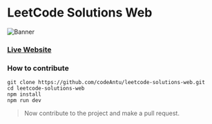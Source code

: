 # LeetCode Solutions Web

![Banner](https://codeabinash.github.io/leetcode-solutions-web/images/banner-md.jpg)


### [Live Website](https://codeAbinash.github.io/leetcode-solutions-web/)


### How to contribute
```
git clone https://github.com/codeAntu/leetcode-solutions-web.git   
cd leetcode-solutions-web
npm install
npm run dev
```
> Now contribute to the project and make a pull request.